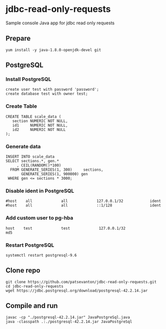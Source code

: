 # jdbc-read-only-requests
Sample console Java app for jdbc read only requests

## Prepare
```
yum install -y java-1.8.0-openjdk-devel git
```
## PostgreSQL

### Install PostgreSQL
```
create user test with password 'password';
create database test with owner test;
```

### Create Table
```
CREATE TABLE scale_data (
   section NUMERIC NOT NULL,
   id1     NUMERIC NOT NULL,
   id2     NUMERIC NOT NULL
);
```
### Generate data
```
INSERT INTO scale_data
SELECT sections.*, gen.*
     , CEIL(RANDOM()*100) 
  FROM GENERATE_SERIES(1, 300)     sections,
       GENERATE_SERIES(1, 900000) gen
 WHERE gen <= sections * 3000;
```

### Disable ident in PostgreSQL
```
#host    all             all             127.0.0.1/32            ident
#host    all             all             ::1/128                 ident
```

### Add custom user to pg-hba
```
host    test             test             127.0.0.1/32                 md5
```

### Restart PostgreSQL
```
systemctl restart postgresql-9.6
```


## Clone repo
```
git clone https://github.com/patsevanton/jdbc-read-only-requests.git
cd jdbc-read-only-requests
wget https://jdbc.postgresql.org/download/postgresql-42.2.14.jar
```

## Compile and run
```
javac -cp "./postgresql-42.2.14.jar" JavaPostgreSql.java
java -classpath .:./postgresql-42.2.14.jar JavaPostgreSql
```
